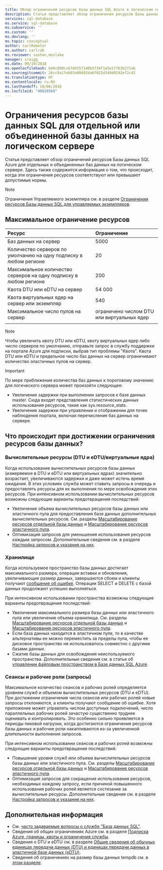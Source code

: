 ```yaml
---
title: Обзор ограничений ресурсов базы данных SQL Azure в логическом сервере| Документация Майкрософт
description: Статья представляет обзор ограничения ресурсов Базы данных SQL Azure для отдельных и объединенных баз данных с помощью эластичных пулов. Здесь также содержится информация о том, что происходит, когда эти ограничения ресурсов соответствуют или превышают допустимые нормы.
services: sql-database
ms.service: sql-database
ms.subservice: ''
ms.custom: ''
ms.devlang: ''
ms.topic: conceptual
author: CarlRabeler
ms.author: carlrab
ms.reviewer: sashan,moslake
manager: craigg
ms.date: 09/19/2018
ms.openlocfilehash: b48c090cc67d4557140b5734f1a5e1f763b271ab
ms.sourcegitcommit: 26cc9a1feb03a00d92da6f022d34940192ef2c42
ms.translationtype: HT
ms.contentlocale: ru-RU
ms.lasthandoff: 10/06/2018
ms.locfileid: "48829569"
---
```

# <a name="sql-database-resource-limits-for-single-and-pooled-databases-on-a-logical-server"></a>Ограничения ресурсов базы данных SQL для отдельной или объединенной базы данных на логическом сервере 

Статья представляет обзор ограничений ресурсов Базы данных SQL Azure для отдельных и объединенных баз данных на логическом сервере. Здесь также содержится информация о том, что происходит, когда эти ограничения ресурсов соответствуют или превышают допустимые нормы.

> [!NOTE]
> Ограничения Управляемого экземпляра см. в разделе [Ограничения ресурсов Базы данных SQL для управляемых экземпляров](sql-database-managed-instance-resource-limits.md).

## <a name="maximum-resource-limits"></a>Максимальное ограничение ресурсов

| Ресурс | Ограничение |
| :--- | :--- |
| Баз данных на сервер | 5000 |
| Количество серверов по умолчанию на одну подписку в любом регионе | 20 |
| Максимальное количество серверов на одну подписку в любом регионе | 200 |  
| Квота DTU или eDTU на сервер | 54 000 |  
| Квота виртуальных ядер на сервер или экземпляр | 540 |
| Максимальное число пулов на сервер | ограничено числом DTU или виртуальных ядер |
||||

> [!NOTE]
> Чтобы увеличить квоту DTU или eDTU, квоту виртуальных ядер либо число серверов по умолчанию, отправьте запрос в службу поддержки на портале Azure для подписки, выбрав тип проблемы "Квота". Квота DTU или eDTU и предельное число баз данных на сервер ограничивают количество эластичных пулов на сервер. 

> [!IMPORTANT]
> По мере приближения количества баз данных к пороговому значению для логического сервера может произойти следующее:
> - Увеличение задержки при выполнении запросов к базе данных master.  Сюда входят представления статистических данных использования ресурсов, такие как sys.resource_stats.
> - Увеличение задержки при управлении и отображении для точек наблюдения портала, включая перечисление баз данных на сервере.

## <a name="what-happens-when-database-resource-limits-are-reached"></a>Что происходит при достижении ограничения ресурсов базы данных?

### <a name="compute-dtus-and-edtus--vcores"></a>Вычислительные ресурсы (DTU и eDTU/виртуальные ядра)

Когда использование вычислительных ресурсов базы данных (измеряемое в DTU и eDTU или виртуальных ядрах) значительно возрастает, увеличиваются задержки и даже может истечь время ожидания. В этих условиях служба может ставить запросы в очередь и предоставлять ресурсы для их выполнения по мере освобождения этих ресурсов.
При интенсивном использовании вычислительных ресурсов возможны следующие варианты предотвращения последствий:

- Увеличение объема вычислительных ресурсов базы данных или эластичного пула для предоставления базе данных дополнительных вычислительных ресурсов. См. разделы [Масштабирование ресурсов отдельной базы данных](sql-database-single-database-scale.md) и [Масштабирование ресурсов эластичного пула](sql-database-elastic-pool-scale.md).
- Оптимизация запросов для уменьшения использования ресурсов каждым запросом. Дополнительные сведения см. в разделе [Настройка запросов и указания на них](sql-database-performance-guidance.md#query-tuning-and-hinting).

### <a name="storage"></a>Хранилище

Когда используемое пространство базы данных достигает максимального размера, операции вставки и обновления, увеличивающие размер данных, завершаются сбоем и клиенты получают [сообщение об ошибке](sql-database-develop-error-messages.md). Операции SELECT и DELETE с базой данных продолжают успешно выполняться.

При интенсивном использовании пространства возможны следующие варианты предотвращения последствий:

- Увеличение максимального размера базы данных или эластичного пула или увеличение объема хранилища. См. разделы [Масштабирование ресурсов отдельной базы данных](sql-database-single-database-scale.md) и [Масштабирование ресурсов эластичного пула](sql-database-elastic-pool-scale.md).
- Если база данных находится в эластичном пуле, то в качестве альтернативы ее можно переместить за пределы пула, чтобы ее дисковое пространство не использовалось совместно с другими базами данных.
- Сжатие базы данных для освобождения неиспользуемого пространства. Дополнительные сведения см. в статье об [управлении файловым пространством в Базе данных SQL Azure](sql-database-file-space-management.md).

### <a name="sessions-and-workers-requests"></a>Сеансы и рабочие роли (запросы) 

Максимальное количество сеансов и рабочих ролей определяется уровнем служб и объемом вычислительных ресурсов (DTU и eDTU). При достижении ограничения числа сеансов или рабочих ролей новые запросы отклоняются, а клиенты получают сообщение об ошибке. Хотя приложение может управлять числом доступных подключений, число параллельных рабочих ролей зачастую существенно труднее оценивать и контролировать. Это особенно сильно проявляется в периоды пиковой нагрузки, когда достигаются ограничения ресурсов базы данных и рабочие роли накапливаются из-за увеличенной длительности выполнения запросов. 

При интенсивном использовании сеансов и рабочих ролей возможны следующие варианты предотвращения последствий:
- Повышение уровня служб или объема вычислительных ресурсов базы данных или эластичного пула. См. разделы [Масштабирование ресурсов отдельной базы данных](sql-database-single-database-scale.md) и [Масштабирование ресурсов эластичного пула](sql-database-elastic-pool-scale.md).
- Оптимизация запросов для сокращения использования ресурсов, необходимых каждому запросу, если причиной повышенного использования рабочих ролей является состязание за вычислительные ресурсы. Дополнительные сведения см. в разделе [Настройка запросов и указания на них](sql-database-performance-guidance.md#query-tuning-and-hinting).

## <a name="next-steps"></a>Дополнительная информация

- См. [часто задаваемые вопросы о службе "База данных SQL"](sql-database-faq.md).
- Сведения об общих ограничениях Azure см. в разделе [Подписка Azure, границы, квоты и ограничения службы](../azure-subscription-service-limits.md).
- Сведения о DTU и eDTU см. в разделе [Общие сведения об обычных единицах передачи данных (DTU) и единицах передачи данных в эластичной базе данных (eDTU)](sql-database-service-tiers.md#dtu-based-purchasing-model).
- Сведения об ограничениях на размер базы данных tempdb см. в [этом разделе](https://docs.microsoft.com/sql/relational-databases/databases/tempdb-database#tempdb-database-in-sql-database).
